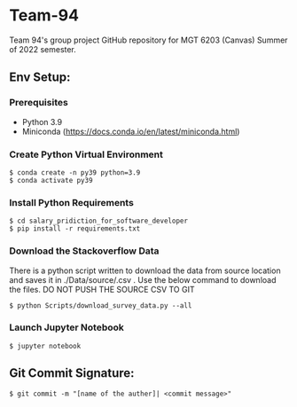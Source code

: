 # Team-94
 Team 94's group project GitHub repository for MGT 6203 (Canvas) Summer of 2022 semester.


## Env Setup: 

### Prerequisites

* Python 3.9 
* Miniconda (https://docs.conda.io/en/latest/miniconda.html)


### Create Python Virtual Environment  

```
$ conda create -n py39 python=3.9
$ conda activate py39
```

### Install Python Requirements

```
$ cd salary_pridiction_for_software_developer
$ pip install -r requirements.txt
```

### Download the Stackoverflow Data

There is a python script written to download the data from source location and saves it in ./Data/source/<year>.csv . Use the below command to download the files. DO NOT PUSH THE SOURCE CSV TO GIT

```
$ python Scripts/download_survey_data.py --all
```

### Launch Jupyter Notebook 

```
$ jupyter notebook
```


## Git Commit Signature:

```
$ git commit -m "[name of the auther]| <commit message>"
```